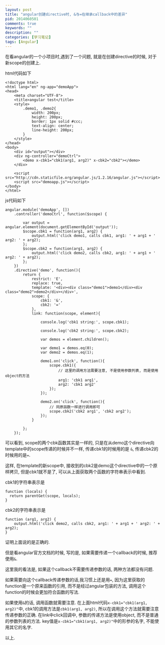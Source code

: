 ```yaml
---
layout: post
title: "angular创建directive时, &与=在继承callback中的差异"
pid: 2014060501
comments: true
keywords: ""
description: ""
categories: [学习笔记]
tags: [Angular]
---
```


在看angular的一个小项目时,遇到了一个问题, 就是在创建directive的时候, 对于新scope的创建上.

html代码如下

    <!doctype html>
    <html lang="en" ng-app="demoApp">
    <head>
        <meta charset="UTF-8">
        <title>angular test</title>
        <style>
            .demo1, .demo2{
                width: 200px;
                height: 200px;
                border: 1px solid #ccc;
                text-align: center;
                line-height: 200px;
            }
        </style>
    </head>
    <body>
        <div id="output"></div>
        <div ng-controller="demoCtrl">
            <demo x-cbk1="cbk1(arg1, arg2)" x-cbk2="cbk2"></demo>
        </div>

        <script src="http://cdn.staticfile.org/angular.js/1.2.16/angular.js"></script>
        <script src="demoapp.js"></script>
    </body>
    </html>

js代码如下

    angular.module('demoApp', [])
        .controller('demoCtrl', function($scope) {

            var output = angular.element(document.getElementById('output'));
            $scope.cbk1 = function(arg1, arg2) {
                output.html('click demo1, calls cbk1, arg1: ' + arg1 + ' arg2: ' + arg2);
            };
            $scope.cbk2 = function(arg1, arg2) {
                output.html('click demo2, calls cbk2, arg1: ' + arg1 + ' arg2: ' + arg2);
            };
        })
        .directive('demo', function(){
            return {
                restrict: 'E',
                replace: true,
                template: '<div><div class="demo1">demo1</div><div class="demo2">demo2</div></div>',
                scope: {
                    cbk1: '&',
                    cbk2: '='
                },
                link: function(scope, element){

                    console.log('cbk1 string:', scope.cbk1);

                    console.log('cbk2 string:', scope.cbk2);

                    var demos = element.children();

                    var demo1 = demos.eq(0);
                    var demo2 = demos.eq(1);

                    demo1.on('click', function(){
                        scope.cbk1({
                            // 这里的调用方法需要注意, 不是使用参数列表, 而是使用object的方法
                            arg1: 'cbk1 arg1',
                            arg2: 'cbk1 arg2'
                        });
                    });

                    demo2.on('click', function(){
                        // 同原函数一样进行调用即可
                        scope.cbk2('cbk2 arg1', 'cbk2 arg2');
                    });
                }

            };
        });


可以看到, scope的两个cbk函数其实是一样的, 只是在从demo这个directive向template中的scope传递的时候并不一样,
传递cbk1的时候用的是 `&`, 传递cbk2的时候用的是`=`.

这样, 在template的新scope中, 接收到的cbk2是demo这个directive中的一个原样拷贝, 但是cbk1就不是了, 可以从上面获取两个函数的字符串表示中看到.

cbk1的字符串表示是

    function (locals) {
      return parentGet(scope, locals);
    }

cbk2的字符串表示是

    function (arg1, arg2) {
        output.html('click demo2, calls cbk2, arg1: ' + arg1 + ' arg2: ' + arg2);
    }

证明上面说的是正确的.

但是看angular官方文档的时候, 写的是, 如果需要传递一个callback的时候, 推荐使用`&`.

这里我的看法是, 如果这个callback不需要传递参数的话, 两种方法都没有问题.

如果需要向这个callback传递参数的话,我习惯上还是用`=`, 因为这里获取的function是一个原来函数的引用, 而不是经过angular包装的方法, 调用这个function的时候会更加符合函数的写法.

如果使用`&`的话, 调用函数就需要注意. 在上面html代码`x-cbk1="cbk1(arg1, arg2)"`中, cbk1的调用方法是`cbk1(arg1, arg2)`, 所以在调用这个方法就需要注意传递参数的正确. 在link中click回调中, 参数的传递方法是使用object, 而不是普通的参数列表的方法. key值是`x-cbk1="cbk1(arg1, arg2)"`中的形参的名字, 不能使用其它的名字.

以上.